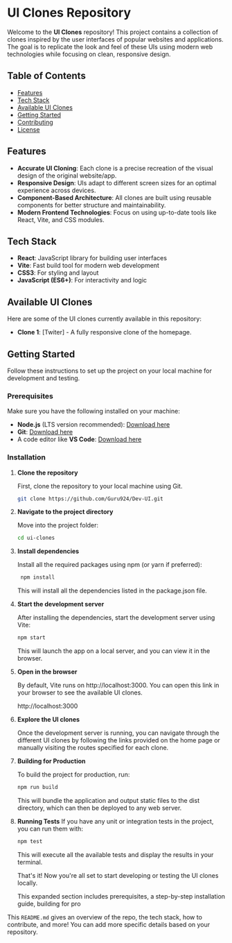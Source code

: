 # UI Clones Repository

Welcome to the **UI Clones** repository! This project contains a collection of clones inspired by the user interfaces of popular websites and applications. The goal is to replicate the look and feel of these UIs using modern web technologies while focusing on clean, responsive design.

## Table of Contents

- [Features](#features)
- [Tech Stack](#tech-stack)
- [Available UI Clones](#available-ui-clones)
- [Getting Started](#getting-started)
- [Contributing](#contributing)
- [License](#license)

## Features

- **Accurate UI Cloning**: Each clone is a precise recreation of the visual design of the original website/app.
- **Responsive Design**: UIs adapt to different screen sizes for an optimal experience across devices.
- **Component-Based Architecture**: All clones are built using reusable components for better structure and maintainability.
- **Modern Frontend Technologies**: Focus on using up-to-date tools like React, Vite, and CSS modules.

## Tech Stack

- **React**: JavaScript library for building user interfaces
- **Vite**: Fast build tool for modern web development
- **CSS3**: For styling and layout
- **JavaScript (ES6+)**: For interactivity and logic

## Available UI Clones

Here are some of the UI clones currently available in this repository:

- **Clone 1**: [Twiter] - A fully responsive clone of the homepage.


## Getting Started

Follow these instructions to set up the project on your local machine for development and testing.

### Prerequisites

Make sure you have the following installed on your machine:

- **Node.js** (LTS version recommended): [Download here](https://nodejs.org/)
- **Git**: [Download here](https://git-scm.com/)
- A code editor like **VS Code**: [Download here](https://code.visualstudio.com/)

### Installation

1. **Clone the repository**

   First, clone the repository to your local machine using Git.

   ```bash
   git clone https://github.com/Guru924/Dev-UI.git

   ```

2. **Navigate to the project directory**

   Move into the project folder:

   ```bash
   cd ui-clones
      ```

3. **Install dependencies**

    Install all the required packages using npm (or yarn if preferred):
   ```bash
    npm install
    ```
    This will install all the dependencies listed in the package.json file.

4. **Start the development server**

    After installing the dependencies, start the development server using Vite:
     ```bash
    npm start
    ```
    This will launch the app on a local server, and you can view it in the browser.

5. **Open in the browser**

    By default, Vite runs on http://localhost:3000. You can open this link in your browser to see the available UI clones.
    
    http://localhost:3000

6. **Explore the UI clones**

    Once the development server is running, you can navigate through the different UI clones by following the links provided on the home page or manually visiting the routes specified for each clone.

7. **Building for Production**

    To build the project for production, run:
    ```bash
    npm run build
    ```

    This will bundle the application and output static files to the dist directory, which can then be deployed to any web server.

8. **Running Tests**
    If you have any unit or integration tests in the project, you can run them with:
    ```bash
    npm test
    ```
    This will execute all the available tests and display the results in your terminal.

    That's it! Now you're all set to start developing or testing the UI clones locally.


    This expanded section includes prerequisites, a step-by-step installation guide, building for pro

This `README.md` gives an overview of the repo, the tech stack, how to contribute, and more! You can add more specific details based on your repository.